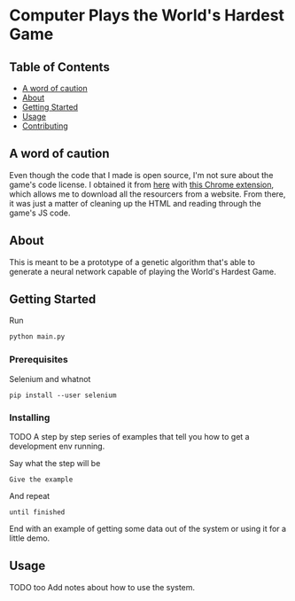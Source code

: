 # Computer Plays the World's Hardest Game

## Table of Contents

- [A word of caution](#caution)
- [About](#about)
- [Getting Started](#getting_started)
- [Usage](#usage)
- [Contributing](../CONTRIBUTING.md)

## A word of caution <a name = "caution"></a>

Even though the code that I made is open source, I'm not sure about the game's code license. I obtained it from [here](https://www.coolmathgames.com/0-worlds-hardest-game) with [this Chrome extension](https://chrome.google.com/webstore/detail/abpdnfjocnmdomablahdcfnoggeeiedb), which allows me to download all the resourcers from a website. From there, it was just a matter of cleaning up the HTML and reading through the game's JS code.

## About <a name = "about"></a>

This is meant to be a prototype of a genetic algorithm that's able to generate a neural network capable of playing the World's Hardest Game.

## Getting Started <a name = "getting_started"></a>

Run

```python
python main.py
```

### Prerequisites

Selenium and whatnot

```
pip install --user selenium
```

### Installing

TODO
A step by step series of examples that tell you how to get a development env running.

Say what the step will be

```
Give the example
```

And repeat

```
until finished
```

End with an example of getting some data out of the system or using it for a little demo.

## Usage <a name = "usage"></a>

TODO too
Add notes about how to use the system.
